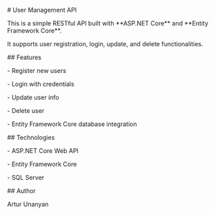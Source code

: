 \# User Management API



This is a simple RESTful API built with \*\*ASP.NET Core\*\* and \*\*Entity Framework Core\*\*.  

It supports user registration, login, update, and delete functionalities.



\## Features

\- Register new users

\- Login with credentials

\- Update user info

\- Delete user

\- Entity Framework Core database integration



\## Technologies

\- ASP.NET Core Web API

\- Entity Framework Core

\- SQL Server



\## Author

Artur Unanyan



